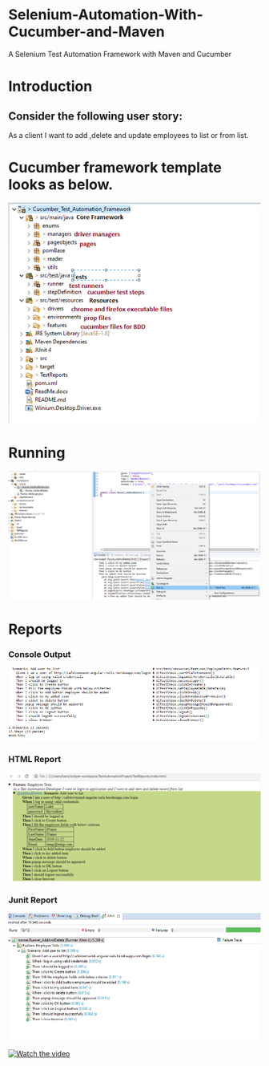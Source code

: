 # Selenium-Automation-With-Cucumber-and-Maven
A Selenium Test Automation Framework with Maven and Cucumber 
# Introduction
## Consider the following user story:
As a client I want to add ,delete and update employees to list or from list. 

# Cucumber framework template looks as below.
![framework_template_1](https://github.com/barisgul/Selenium-Automation-With-Cucumber-and-Maven/blob/master/docs/images/ProjectStructure.png)
# Running
![framework_template_1](https://github.com/barisgul/Selenium-Automation-With-Cucumber-and-Maven/blob/master/docs/images/RunCucumberTest.png)
# Reports
### Console Output 
![console](https://github.com/barisgul/Selenium-Automation-With-Cucumber-and-Maven/blob/master/docs/images/CucumberConsoleResult.PNG)
### HTML Report 
![htmlreport](https://github.com/barisgul/Selenium-Automation-With-Cucumber-and-Maven/blob/master/docs/images/TestOutput.PNG)
### Junit Report 
![htmlreport](https://github.com/barisgul/Selenium-Automation-With-Cucumber-and-Maven/blob/master/docs/images/CucumberJunitResult.PNG)


[![Watch the video](https://img.youtube.com/vi/T-D1KVIuvjA/maxresdefault.jpg)](https://github.com/barisgul/Selenium-Automation-With-Cucumber-and-Maven/blob/master/docs/video/Cucumber_RunGuide.mp4)

